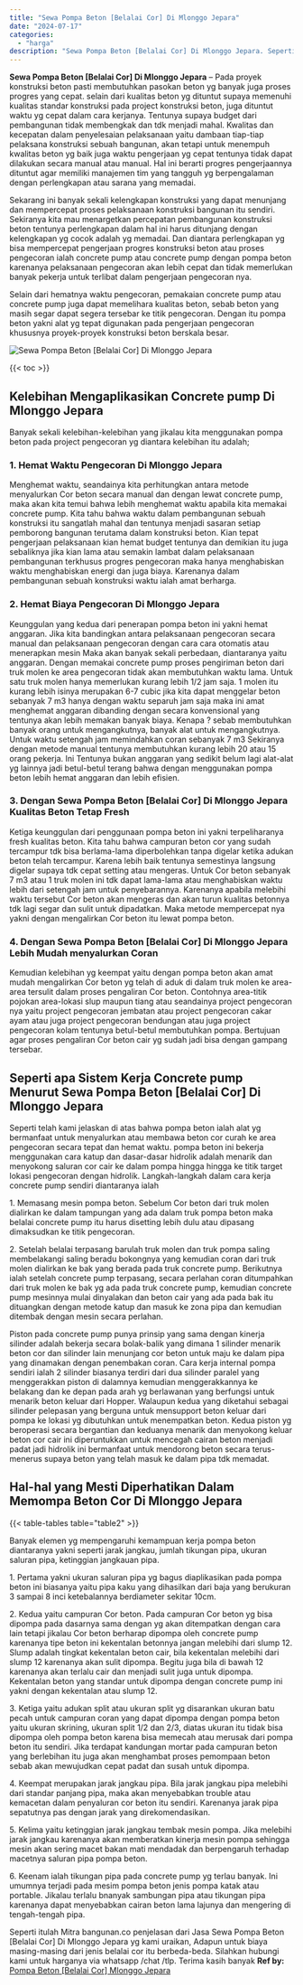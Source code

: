 ```yaml
---
title: "Sewa Pompa Beton [Belalai Cor] Di Mlonggo Jepara"
date: "2024-07-17"
categories: 
  - "harga"
description: "Sewa Pompa Beton [Belalai Cor] Di Mlonggo Jepara. Seperti itulah Mitra bangunan.co penjelasan dari Jasa Sewa Pompa Beton [Belalai Cor] Di Mlonggo Jepara yg..."
---
```


**Sewa Pompa Beton \[Belalai Cor\] Di Mlonggo Jepara** – Pada proyek konstruksi beton pasti membutuhkan pasokan beton yg banyak juga proses progres yang cepat. selain dari kualitas beton yg dituntut supaya memenuhi kualitas standar konstruksi pada project konstruksi beton, juga dituntut waktu yg cepat dalam cara kerjanya. Tentunya supaya budget dari pembangunan tidak membengkak dan tdk menjadi mahal. Kwalitas dan kecepatan dalam penyelesaian pelaksanaan yaitu dambaan tiap-tiap pelaksana konstruksi sebuah bangunan, akan tetapi untuk menempuh kwalitas beton yg baik juga waktu pengerjaan yg cepat tentunya tidak dapat dilakukan secara manual atau manual. Hal ini berarti progres pengerjaannya dituntut agar memiliki manajemen tim yang tangguh yg berpengalaman dengan perlengkapan atau sarana yang memadai.

Sekarang ini banyak sekali kelengkapan konstruksi yang dapat menunjang dan mempercepat proses pelaksanaan konstruksi bangunan itu sendiri. Sekiranya kita mau menargetkan percepatan pembangunan konstruksi beton tentunya perlengkapan dalam hal ini harus ditunjang dengan kelengkapan yg cocok adalah yg memadai. Dan diantara perlengkapan yg bisa mempercepat pengerjaan progres konstruksi beton atau proses pengecoran ialah concrete pump atau concrete pump dengan pompa beton karenanya pelaksanaan pengecoran akan lebih cepat dan tidak memerlukan banyak pekerja untuk terlibat dalam pengerjaan pengecoran nya.

Selain dari hematnya waktu pengecoran, pemakaian concrete pump atau concrete pump juga dapat memelihara kualitas beton, sebab beton yang masih segar dapat segera tersebar ke titik pengecoran. Dengan itu pompa beton yakni alat yg tepat digunakan pada pengerjaan pengecoran khususnya proyek-proyek konstruksi beton berskala besar.

![Sewa Pompa Beton [Belalai Cor] Di Mlonggo Jepara](/images/sewa-concrete-pump-32.png)

{{< toc >}}

## Kelebihan Mengaplikasikan Concrete pump Di Mlonggo Jepara

Banyak sekali kelebihan-kelebihan yang jikalau kita menggunakan pompa beton pada project pengecoran yg diantara kelebihan itu adalah;

### 1\. Hemat Waktu Pengecoran Di Mlonggo Jepara

Menghemat waktu, seandainya kita perhitungkan antara metode menyalurkan Cor beton secara manual dan dengan lewat concrete pump, maka akan kita temui bahwa lebih menghemat waktu apabila kita memakai concrete pump. Kita tahu bahwa waktu dalam pembangunan sebuah konstruksi itu sangatlah mahal dan tentunya menjadi sasaran setiap pemborong bangunan terutama dalam konstruksi beton. Kian tepat pengerjaan pelaksanaan kian hemat budget tentunya dan demikian itu juga sebaliknya jika kian lama atau semakin lambat dalam pelaksanaan pembangunan terkhusus progres pengecoran maka hanya menghabiskan waktu menghabiskan energi dan juga biaya. Karenanya dalam pembangunan sebuah konstruksi waktu ialah amat berharga.

### 2\. Hemat Biaya Pengecoran Di Mlonggo Jepara

Keunggulan yang kedua dari penerapan pompa beton ini yakni hemat anggaran. Jika kita bandingkan antara pelaksanaan pengecoran secara manual dan pelaksanaan pengecoran dengan cara cara otomatis atau menerapkan mesin Maka akan banyak sekali perbedaan, diantaranya yaitu anggaran. Dengan memakai concrete pump proses pengiriman beton dari truk molen ke area pengecoran tidak akan membutuhkan waktu lama. Untuk satu truk molen hanya memerlukan kurang lebih 1/2 jam saja. 1 molen itu kurang lebih isinya merupakan 6-7 cubic jika kita dapat menggelar beton sebanyak 7 m3 hanya dengan waktu separuh jam saja maka ini amat menghemat anggaran dibanding dengan secara konvensional yang tentunya akan lebih memakan banyak biaya. Kenapa ? sebab membutuhkan banyak orang untuk mengangkutnya, banyak alat untuk mengangkutnya. Untuk waktu setengah jam memindahkan coran sebanyak 7 m3 Sekiranya dengan metode manual tentunya membutuhkan kurang lebih 20 atau 15 orang pekerja. Ini Tentunya bukan anggaran yang sedikit belum lagi alat-alat yg lainnya jadi betul-betul terang bahwa dengan menggunakan pompa beton lebih hemat anggaran dan lebih efisien.

### 3\. Dengan Sewa Pompa Beton \[Belalai Cor\] Di Mlonggo Jepara Kualitas Beton Tetap Fresh

Ketiga keunggulan dari penggunaan pompa beton ini yakni terpeliharanya fresh kualitas beton. Kita tahu bahwa campuran beton cor yang sudah tercampur tdk bisa berlama-lama diperbolehkan tanpa digelar ketika adukan beton telah tercampur. Karena lebih baik tentunya semestinya langsung digelar supaya tdk cepat setting atau mengeras. Untuk Cor beton sebanyak 7 m3 atau 1 truk molen ini tdk dapat lama-lama atau menghabiskan waktu lebih dari setengah jam untuk penyebarannya. Karenanya apabila melebihi waktu tersebut Cor beton akan mengeras dan akan turun kualitas betonnya tdk lagi segar dan sulit untuk dipadatkan. Maka metode mempercepat nya yakni dengan mengalirkan Cor beton itu lewat pompa beton.

### 4\. Dengan Sewa Pompa Beton \[Belalai Cor\] Di Mlonggo Jepara Lebih Mudah menyalurkan Coran

Kemudian kelebihan yg keempat yaitu dengan pompa beton akan amat mudah mengalirkan Cor beton yg telah di aduk di dalam truk molen ke area-area tersulit dalam proses pengaliran Cor beton. Contohnya area-titik pojokan area-lokasi slup maupun tiang atau seandainya project pengecoran nya yaitu project pengecoran jembatan atau project pengecoran cakar ayam atau juga project pengecoran bendungan atau juga project pengecoran kolam tentunya betul-betul membutuhkan pompa. Bertujuan agar proses pengaliran Cor beton cair yg sudah jadi bisa dengan gampang tersebar.

## Seperti apa Sistem Kerja Concrete pump Menurut Sewa Pompa Beton \[Belalai Cor\] Di Mlonggo Jepara

Seperti telah kami jelaskan di atas bahwa pompa beton ialah alat yg bermanfaat untuk menyalurkan atau membawa beton cor curah ke area pengecoran secara tepat dan hemat waktu. pompa beton ini bekerja menggunakan cara katup dan dasar-dasar hidrolik adalah menarik dan menyokong saluran cor cair ke dalam pompa hingga hingga ke titik target lokasi pengecoran dengan hidrolik. Langkah-langkah dalam cara kerja concrete pump sendiri diantaranya ialah

1\. Memasang mesin pompa beton. Sebelum Cor beton dari truk molen dialirkan ke dalam tampungan yang ada dalam truk pompa beton maka belalai concrete pump itu harus disetting lebih dulu atau dipasang dimaksudkan ke titik pengecoran.

2\. Setelah belalai terpasang barulah truk molen dan truk pompa saling membelakangi saling beradu bokongnya yang kemudian coran dari truk molen dialirkan ke bak yang berada pada truk concrete pump. Berikutnya ialah setelah concrete pump terpasang, secara perlahan coran ditumpahkan dari truk molen ke bak yg ada pada truk concrete pump, kemudian concrete pump mesinnya mulai dinyalakan dan beton cair yang ada pada bak itu dituangkan dengan metode katup dan masuk ke zona pipa dan kemudian ditembak dengan mesin secara perlahan.

Piston pada concrete pump punya prinsip yang sama dengan kinerja silinder adalah bekerja secara bolak-balik yang dimana 1 silinder menarik beton cor dan silinder lain menunjang cor beton untuk maju ke dalam pipa yang dinamakan dengan penembakan coran. Cara kerja internal pompa sendiri ialah 2 silinder biasanya terdiri dari dua silinder paralel yang menggerakkan piston di dalamnya kemudian menggerakkannya ke belakang dan ke depan pada arah yg berlawanan yang berfungsi untuk menarik beton keluar dari Hopper. Walaupun kedua yang diketahui sebagai silinder pelepasan yang berguna untuk mensupport beton keluar dari pompa ke lokasi yg dibutuhkan untuk menempatkan beton. Kedua piston yg beroperasi secara bergantian dan keduanya menarik dan menyokong keluar beton cor cair ini diperuntukkan untuk mencegah cairan beton menjadi padat jadi hidrolik ini bermanfaat untuk mendorong beton secara terus-menerus supaya beton yang telah masuk ke dalam pipa tdk memadat.

## Hal-hal yang Mesti Diperhatikan Dalam Memompa Beton Cor Di Mlonggo Jepara

{{< table-tables table="table2" >}}

Banyak elemen yg mempengaruhi kemampuan kerja pompa beton diantaranya yakni seperti jarak jangkau, jumlah tikungan pipa, ukuran saluran pipa, ketinggian jangkauan pipa.

1\. Pertama yakni ukuran saluran pipa yg bagus diaplikasikan pada pompa beton ini biasanya yaitu pipa kaku yang dihasilkan dari baja yang berukuran 3 sampai 8 inci ketebalannya berdiameter sekitar 10cm.

2\. Kedua yaitu campuran Cor beton. Pada campuran Cor beton yg bisa dipompa pada dasarnya sama dengan yg akan ditempatkan dengan cara lain tetapi jikalau Cor beton berharap dipompa oleh concrete pump karenanya tipe beton ini kekentalan betonnya jangan melebihi dari slump 12. Slump adalah tingkat kekentalan beton cair, bila kekentalan melebihi dari slump 12 karenanya akan sulit dipompa. Begitu juga bila di bawah 12 karenanya akan terlalu cair dan menjadi sulit juga untuk dipompa. Kekentalan beton yang standar untuk dipompa dengan concrete pump ini yakni dengan kekentalan atau slump 12.

3\. Ketiga yaitu adukan split atau ukuran split yg disarankan ukuran batu pecah untuk campuran coran yang dapat dipompa dengan pompa beton yaitu ukuran skrining, ukuran split 1/2 dan 2/3, diatas ukuran itu tidak bisa dipompa oleh pompa beton karena bisa memecah atau merusak dari pompa beton itu sendiri. Jika terdapat kandungan mortar pada campuran beton yang berlebihan itu juga akan menghambat proses pemompaan beton sebab akan mewujudkan cepat padat dan susah untuk dipompa.

4\. Keempat merupakan jarak jangkau pipa. Bila jarak jangkau pipa melebihi dari standar panjang pipa, maka akan menyebabkan trouble atau kemacetan dalam penyaluran cor beton itu sendiri. Karenanya jarak pipa sepatutnya pas dengan jarak yang direkomendasikan.

5\. Kelima yaitu ketinggian jarak jangkau tembak mesin pompa. Jika melebihi jarak jangkau karenanya akan memberatkan kinerja mesin pompa sehingga mesin akan sering macet bakan mati mendadak dan berpengaruh terhadap macetnya saluran pipa pompa beton.

6\. Keenam ialah tikungan pipa pada concrete pump yg terlau banyak. Ini umumnya terjadi pada mesim pompa beton jenis pompa katak atau portable. Jikalau terlalu bnanyak sambungan pipa atau tikungan pipa karenanya dapat menyebabkan cairan beton lama lajunya dan mengering di tengah-tengah pipa.

Seperti itulah Mitra bangunan.co penjelasan dari Jasa Sewa Pompa Beton \[Belalai Cor\] Di Mlonggo Jepara yg kami uraikan, Adapun untuk biaya masing-masing dari jenis belalai cor itu berbeda-beda. Silahkan hubungi kami untuk harganya via whatsapp /chat /tlp. Terima kasih banyak
**Ref by:** [Pompa Beton [Belalai Cor] Mlonggo Jepara](https://id.wikipedia.org/wiki/Pompa)
